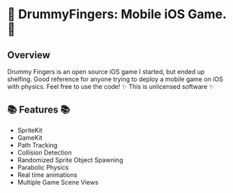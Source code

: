 # 📲 DrummyFingers: Mobile iOS Game. 📲
## Overview
Drummy Fingers is an open source iOS game I started, but ended up shelfing. Good reference for anyone trying to deploy a mobile game on iOS with physics. Feel free to use the code! ✨ This is unlicensed software ✨
## 📚 Features 📚
<ul>
  <li>SpriteKit</li>
  <li>GameKit</li>
  <li>Path Tracking</li>
  <li>Collision Detection</li>
  <li>Randomized Sprite Object Spawning</li>
  <li>Parabolic Physics</li>
  <li>Real time animations</li>
  <li>Multiple Game Scene Views</li>
</ul>
